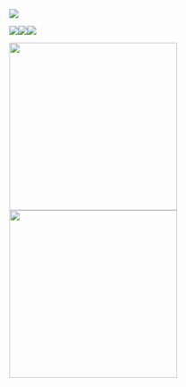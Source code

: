 <img align="center" src="https://github.com/toninavhd/img/blob/main/toninavwind_2-ezgif.com-resize%20(1).gif?raw=true"/>

<img src="https://64.media.tumblr.com/db1902d7a6af8da3f321f36ed3d977ae/dff5798c932c4cd2-a3/s250x400/56da797335a021d5ec113e6850574654ed22c55a.gifv"/><img src="https://64.media.tumblr.com/db1902d7a6af8da3f321f36ed3d977ae/dff5798c932c4cd2-a3/s250x400/56da797335a021d5ec113e6850574654ed22c55a.gifv"/><img src="https://64.media.tumblr.com/db1902d7a6af8da3f321f36ed3d977ae/dff5798c932c4cd2-a3/s250x400/56da797335a021d5ec113e6850574654ed22c55a.gifv"/>
 

<img align="center" src="https://64.media.tumblr.com/b82b2be1bad018cbc39231ca0477ff68/89aadfac46851426-e8/s500x750/dcbd50cf484c3473a3b7a107535b20dde6b797fd.gifv"  width="300"
height="300" /><img align="center" src="https://64.media.tumblr.com/2f3b4fd3c076ea82e55d88e4001e6270/52278e7a5f3b1d08-55/s640x960/246217e83eef32aab6614faf4a092ba7a6273938.jpg"  width="300"
height="300" />





<!--
**toninavhd/toninavhd** is a ✨ _special_ ✨ repository because its `README.md` (this file) appears on your GitHub profile.
Here are some ideas to get you started:
- 🔭 I’m currently working on ...
- 🌱 I’m currently learning ...
- 👯 I’m looking to collaborate on ...
- 🤔 I’m looking for help with ...
- 💬 Ask me about ...
- 📫 How to reach me: ...
- 😄 Pronouns: ...
- ⚡ Fun fact: ...
-->
